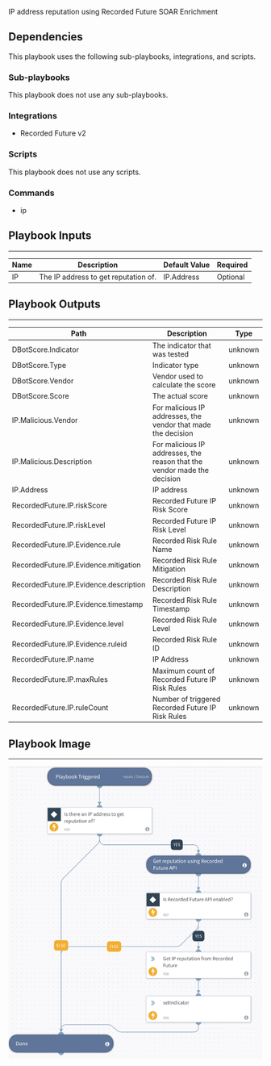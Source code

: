 IP address reputation using Recorded Future SOAR Enrichment

## Dependencies
This playbook uses the following sub-playbooks, integrations, and scripts.

### Sub-playbooks
This playbook does not use any sub-playbooks.

### Integrations
* Recorded Future v2

### Scripts
This playbook does not use any scripts.

### Commands
* ip

## Playbook Inputs
---

| **Name** | **Description** | **Default Value** | **Required** |
| --- | --- | --- | --- |
| IP | The IP address to get reputation of. | IP.Address | Optional |

## Playbook Outputs
---

| **Path** | **Description** | **Type** |
| --- | --- | --- |
| DBotScore.Indicator | The indicator that was tested | unknown |
| DBotScore.Type | Indicator type | unknown |
| DBotScore.Vendor | Vendor used to calculate the score | unknown |
| DBotScore.Score | The actual score | unknown |
| IP.Malicious.Vendor | For malicious IP addresses, the vendor that made the decision | unknown |
| IP.Malicious.Description | For malicious IP addresses, the reason that the vendor made the decision | unknown |
| IP.Address | IP address | unknown |
| RecordedFuture.IP.riskScore | Recorded Future IP Risk Score | unknown |
| RecordedFuture.IP.riskLevel | Recorded Future IP Risk Level | unknown |
| RecordedFuture.IP.Evidence.rule | Recorded Risk Rule Name | unknown |
| RecordedFuture.IP.Evidence.mitigation | Recorded Risk Rule Mitigation | unknown |
| RecordedFuture.IP.Evidence.description | Recorded Risk Rule Description | unknown |
| RecordedFuture.IP.Evidence.timestamp | Recorded Risk Rule Timestamp | unknown |
| RecordedFuture.IP.Evidence.level | Recorded Risk Rule Level | unknown |
| RecordedFuture.IP.Evidence.ruleid | Recorded Risk Rule ID | unknown |
| RecordedFuture.IP.name | IP Address | unknown |
| RecordedFuture.IP.maxRules | Maximum count of Recorded Future IP Risk Rules | unknown |
| RecordedFuture.IP.ruleCount | Number of triggered Recorded Future IP Risk Rules | unknown |

## Playbook Image
---
![Recorded Future IP Reputation](https://github.com/demisto/content/raw/master/Packs/RecordedFuture/doc_files/ip_reputation.png)